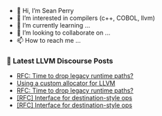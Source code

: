 - 👋 Hi, I’m Sean Perry
- 👀 I’m interested in compilers (c++, COBOL, llvm)
- 🌱 I’m currently learning ...
- 💞️ I’m looking to collaborate on ...
- 📫 How to reach me ...

<!---
s66perry/s66perry is a ✨ special ✨ repository because its `README.md` (this file) appears on your GitHub profile.
You can click the Preview link to take a look at your changes.
--->
### 📕 Latest LLVM Discourse Posts

<!-- DISCOURSE-LLVM:START -->
- [RFC: Time to drop legacy runtime paths?](https://discourse.llvm.org/t/rfc-time-to-drop-legacy-runtime-paths/64628#post_17)
- [Using a custom allocator for LLVM](https://discourse.llvm.org/t/using-a-custom-allocator-for-llvm/64637#post_6)
- [RFC: Time to drop legacy runtime paths?](https://discourse.llvm.org/t/rfc-time-to-drop-legacy-runtime-paths/64628#post_16)
- [[RFC] Interface for destination-style ops](https://discourse.llvm.org/t/rfc-interface-for-destination-style-ops/64056?page=3#post_44)
- [[RFC] Interface for destination-style ops](https://discourse.llvm.org/t/rfc-interface-for-destination-style-ops/64056?page=3#post_43)
<!-- DISCOURSE-LLVM:END -->
